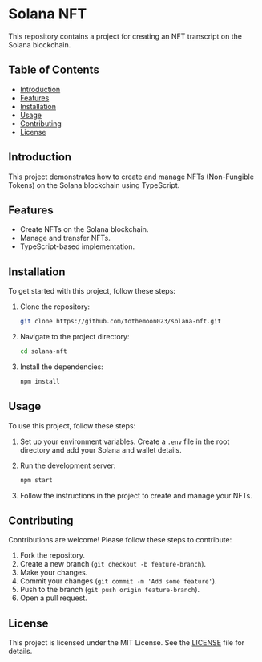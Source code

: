 # Solana NFT

This repository contains a project for creating an NFT transcript on the Solana blockchain.

## Table of Contents

- [Introduction](#introduction)
- [Features](#features)
- [Installation](#installation)
- [Usage](#usage)
- [Contributing](#contributing)
- [License](#license)

## Introduction

This project demonstrates how to create and manage NFTs (Non-Fungible Tokens) on the Solana blockchain using TypeScript.

## Features

- Create NFTs on the Solana blockchain.
- Manage and transfer NFTs.
- TypeScript-based implementation.

## Installation

To get started with this project, follow these steps:

1. Clone the repository:
    ```sh
    git clone https://github.com/tothemoon023/solana-nft.git
    ```

2. Navigate to the project directory:
    ```sh
    cd solana-nft
    ```

3. Install the dependencies:
    ```sh
    npm install
    ```

## Usage

To use this project, follow these steps:

1. Set up your environment variables. Create a `.env` file in the root directory and add your Solana and wallet details.
2. Run the development server:
    ```sh
    npm start
    ```

3. Follow the instructions in the project to create and manage your NFTs.

## Contributing

Contributions are welcome! Please follow these steps to contribute:

1. Fork the repository.
2. Create a new branch (`git checkout -b feature-branch`).
3. Make your changes.
4. Commit your changes (`git commit -m 'Add some feature'`).
5. Push to the branch (`git push origin feature-branch`).
6. Open a pull request.

## License

This project is licensed under the MIT License. See the [LICENSE](LICENSE) file for details.

